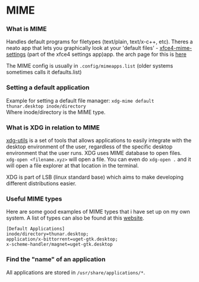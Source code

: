 # MIME

### What is MIME

Handles default programs for filetypes (text/plain, text/x-c++, etc).
Theres a neato app that lets you graphically look at your 'default files' - [xfce4-mime-settings](https://www.archlinux.org/packages/extra/x86_64/xfce4-settings/) (part of the xfce4 settings app)app.
the arch page for this is [here](https://wiki.archlinux.org/index.php/default_applications)

The MIME config is usually in `.config/mimeapps.list` (older systems sometimes calls it defaults.list)

### Setting a default application

Example for setting a default file manager:
`xdg-mime default thunar.desktop inode/directory`\
Where inode/directory is the MIME type.

### What is XDG in relation to MIME

[xdg-utils](https://wiki.archlinux.org/index.php/Xdg-utils#xdg-open) is a set of tools that allows applications to easily integrate with the desktop environment of the user, regardless of the specific desktop environment that the user runs.
XDG uses MIME database to open files. `xdg-open <filename.xyz>` will open a file.
You can even do `xdg-open .` and it will open a file explorer at that location in the terminal.

XDG is part of LSB (linux standard base) which aims to make developing different distributions easier.

### Useful MIME types

Here are some good examples of MIME types that i have set up on my own system.
A list of types can also be found at this [website](https://www.freeformatter.com/mime-types-list.html).

```none
[Default Applications]
inode/directory=thunar.desktop;
application/x-bittorrent=uget-gtk.desktop;
x-scheme-handler/magnet=uget-gtk.desktop
```

### Find the "name" of an application

All applications are stored in `/usr/share/applications/*`.

